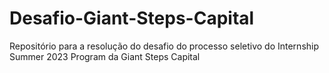 # Desafio-Giant-Steps-Capital
Repositório para a resolução do desafio do processo seletivo do Internship Summer 2023 Program da Giant Steps Capital
